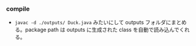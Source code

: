 ### compile

- `javac -d ./outputs/ Duck.java` みたいにして outputs フォルダにまとめる。package path は outputs に生成された class を自動で読み込んでくれる。
